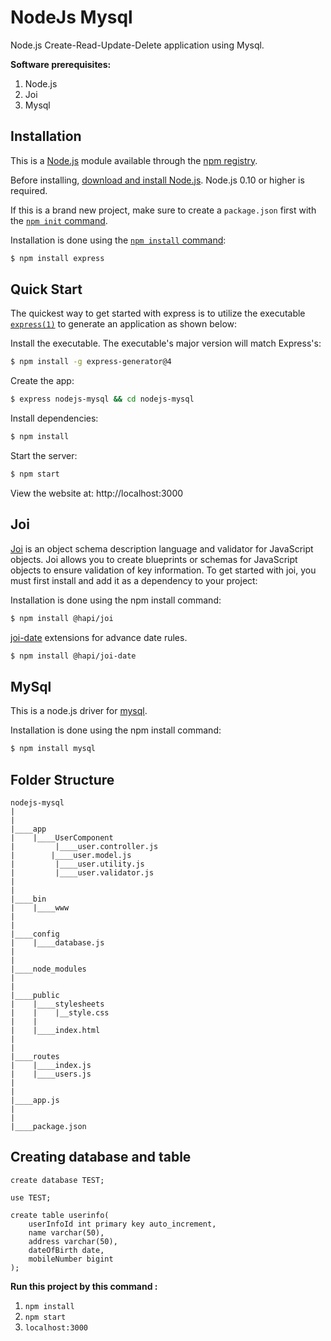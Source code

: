 ﻿# NodeJs Mysql
   Node.js Create-Read-Update-Delete application using Mysql.


**Software prerequisites:**

1. Node.js
2. Joi
3. Mysql

## Installation

This is a [Node.js](https://nodejs.org/en/) module available through the
[npm registry](https://www.npmjs.com/).

Before installing, [download and install Node.js](https://nodejs.org/en/download/).
Node.js 0.10 or higher is required.

If this is a brand new project, make sure to create a `package.json` first with
the [`npm init` command](https://docs.npmjs.com/creating-a-package-json-file).

Installation is done using the
[`npm install` command](https://docs.npmjs.com/getting-started/installing-npm-packages-locally):

```bash
$ npm install express
```

## Quick Start

  The quickest way to get started with express is to utilize the executable [`express(1)`](https://github.com/expressjs/generator) to generate an application as shown below:

  Install the executable. The executable's major version will match Express's:

```bash
$ npm install -g express-generator@4
```

  Create the app:

```bash
$ express nodejs-mysql && cd nodejs-mysql
```

  Install dependencies:

```bash
$ npm install
```

  Start the server:

```bash
$ npm start
```

  View the website at: http://localhost:3000

## Joi

  [Joi](https://hapi.dev/tutorials/validation/?lang=en_US) is an object schema description language and validator for JavaScript objects. Joi allows you to create blueprints or schemas for JavaScript objects to ensure validation of key information. To get started with joi, you must first install and add it as a dependency to your project:

Installation is done using the npm install command:

```bash
$ npm install @hapi/joi
```
[joi-date](https://hapi.dev/module/joi-date/) extensions for advance date rules.  
```bash
$ npm install @hapi/joi-date
```

## MySql
This is a node.js driver for [mysql](https://github.com/mysqljs/mysql).

Installation is done using the npm install command:
```bash
$ npm install mysql
```

## Folder Structure

```
nodejs-mysql
|
|
|____app
|    |____UserComponent
|         |____user.controller.js
|      	 |____user.model.js
|         |____user.utility.js
|         |____user.validator.js
|
|
|____bin
|    |____www
|
|
|____config
|    |____database.js
|
|
|____node_modules 
|
|
|____public
|    |____stylesheets
|    |    |__style.css
|    |
|    |____index.html
|
|
|____routes
|    |____index.js
|    |____users.js
|
|
|____app.js
|
|
|____package.json

```


## Creating database and table

```
create database TEST;

use TEST;

create table userinfo(
    userInfoId int primary key auto_increment,
    name varchar(50),
    address varchar(50),
    dateOfBirth date,
    mobileNumber bigint
);
```

**Run this project by this command :**

1. `npm install`
2. `npm start`
3. `localhost:3000`

